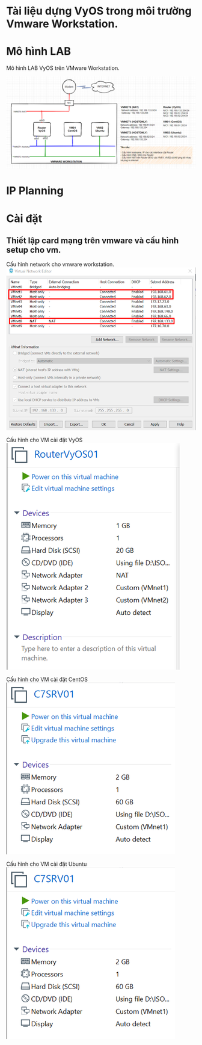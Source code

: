 # Tài liệu dựng VyOS trong môi trường Vmware Workstation.

# Mô hình LAB

Mô hình LAB VyOS trên VMware Workstation.

![LAB_VYOS](../images/LAB_VYOS.png)

# IP Planning

# Cài đặt 

## Thiết lập card mạng trên vmware và cấu hình setup cho vm.

Cấu hình network cho vmware workstation.
![vyos1](../images/vyos1.png)

Cấu hình cho VM cài đặt VyOS
![vyos2](../images/vyos2.png)

Cấu hình cho VM cài đặt CentOS
![vyos3](../images/vyos3.png)

Cấu hình cho VM cài đặt Ubuntu
![vyos4](../images/vyos3.png)



